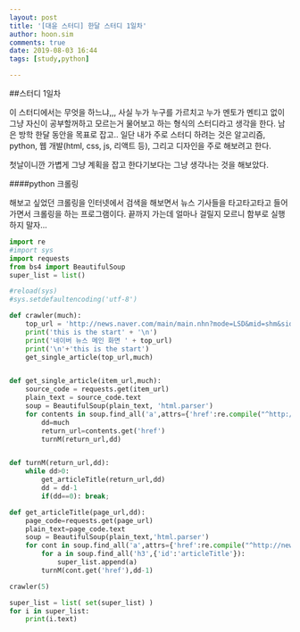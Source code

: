 ```yaml
---
layout: post
title: '[대윤 스터디] 한달 스터디 1일차'
author: hoon.sim
comments: true
date: 2019-08-03 16:44
tags: [study,python]

---
```


##스터디 1일차

이 스터디에서는 무엇을 하느냐,,,
사실 누가 누구를 가르치고 누가 멘토가 멘티고 없이 그냥 자신이 공부할꺼하고 모르는거 물어보고 하는 형식의 스터디라고 생각을 한다. 남은 방학 한달 동안을 목표로 잡고.. 일단 내가 주로 스터디 하려는 것은 알고리즘, python, 웹 개발(html, css, js, 리액트 등), 그리고 디자인을 주로 해보려고 한다.

첫날이니깐 가볍게 그냥 계획을 잡고 한다기보다는 그냥 생각나는 것을 해보았다.

####python 크롤링

해보고 싶었던 크롤링을 인터넷에서 검색을 해보면서 뉴스 기사들을 타고타고타고 들어가면서 크롤링을 하는 프로그램이다. 끝까지 가는데 얼마나 걸릴지 모르니 함부로 실행하지 말자...

```python
import re
#import sys
import requests
from bs4 import BeautifulSoup
super_list = list()

#reload(sys)
#sys.setdefaultencoding('utf-8')

def crawler(much):
    top_url = 'http://news.naver.com/main/main.nhn?mode=LSD&mid=shm&sid1=105'
    print('this is the start' + '\n')
    print('네이버 뉴스 메인 화면 ' + top_url)
    print('\n'+'this is the start')
    get_single_article(top_url,much)


def get_single_article(item_url,much):
    source_code = requests.get(item_url)
    plain_text = source_code.text
    soup = BeautifulSoup(plain_text, 'html.parser')
    for contents in soup.find_all('a',attrs={'href':re.compile("^http://news")}):
        dd=much
        return_url=contents.get('href')
        turnM(return_url,dd)


def turnM(return_url,dd):
    while dd>0:
        get_articleTitle(return_url,dd)
        dd = dd-1
        if(dd==0): break;

def get_articleTitle(page_url,dd):
    page_code=requests.get(page_url)
    plain_text=page_code.text
    soup = BeautifulSoup(plain_text,'html.parser')
    for cont in soup.find_all('a',attrs={'href':re.compile("^http://news")}):
        for a in soup.find_all('h3',{'id':'articleTitle'}):
            super_list.append(a)
        turnM(cont.get('href'),dd-1)

crawler(5)

super_list = list( set(super_list) )
for i in super_list:
    print(i.text)

```
